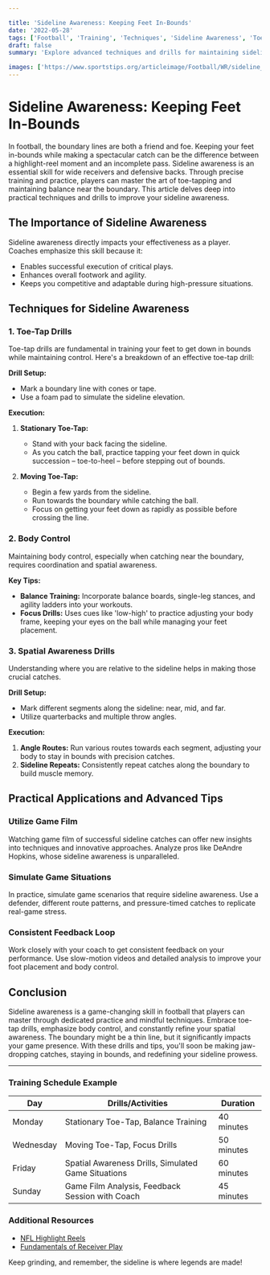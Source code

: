 ```yaml
---

title: 'Sideline Awareness: Keeping Feet In-Bounds'
date: '2022-05-28'
tags: ['Football', 'Training', 'Techniques', 'Sideline Awareness', 'Toe-Tap Drills', 'Body Control', 'Catching', 'Player Development', 'Coaching Wisdom']
draft: false
summary: 'Explore advanced techniques and drills for maintaining sideline awareness in football. Learn about toe-tap drills, body control, and strategies for catching near the boundary.'

images: ['https://www.sportstips.org/articleimage/Football/WR/sideline_awareness_keeping_feet_in_bounds.webp']
---
```


# Sideline Awareness: Keeping Feet In-Bounds

In football, the boundary lines are both a friend and foe. Keeping your feet in-bounds while making a spectacular catch can be the difference between a highlight-reel moment and an incomplete pass. Sideline awareness is an essential skill for wide receivers and defensive backs. Through precise training and practice, players can master the art of toe-tapping and maintaining balance near the boundary. This article delves deep into practical techniques and drills to improve your sideline awareness.

## The Importance of Sideline Awareness

Sideline awareness directly impacts your effectiveness as a player. Coaches emphasize this skill because it:
- Enables successful execution of critical plays.
- Enhances overall footwork and agility.
- Keeps you competitive and adaptable during high-pressure situations.

## Techniques for Sideline Awareness

### 1. Toe-Tap Drills

Toe-tap drills are fundamental in training your feet to get down in bounds while maintaining control. Here's a breakdown of an effective toe-tap drill:

**Drill Setup:**
- Mark a boundary line with cones or tape.
- Use a foam pad to simulate the sideline elevation.

**Execution:**
1. **Stationary Toe-Tap:**
    - Stand with your back facing the sideline.
    - As you catch the ball, practice tapping your feet down in quick succession – toe-to-heel – before stepping out of bounds.

2. **Moving Toe-Tap:**
    - Begin a few yards from the sideline.
    - Run towards the boundary while catching the ball.
    - Focus on getting your feet down as rapidly as possible before crossing the line.

### 2. Body Control

Maintaining body control, especially when catching near the boundary, requires coordination and spatial awareness.

**Key Tips:**
- **Balance Training:** Incorporate balance boards, single-leg stances, and agility ladders into your workouts.
- **Focus Drills:** Uses cues like 'low-high' to practice adjusting your body frame, keeping your eyes on the ball while managing your feet placement.

### 3. Spatial Awareness Drills

Understanding where you are relative to the sideline helps in making those crucial catches.

**Drill Setup:**
- Mark different segments along the sideline: near, mid, and far.
- Utilize quarterbacks and multiple throw angles.

**Execution:**
1. **Angle Routes:** Run various routes towards each segment, adjusting your body to stay in bounds with precision catches.
2. **Sideline Repeats:** Consistently repeat catches along the boundary to build muscle memory.

## Practical Applications and Advanced Tips

### Utilize Game Film

Watching game film of successful sideline catches can offer new insights into techniques and innovative approaches. Analyze pros like DeAndre Hopkins, whose sideline awareness is unparalleled.

### Simulate Game Situations

In practice, simulate game scenarios that require sideline awareness. Use a defender, different route patterns, and pressure-timed catches to replicate real-game stress.

### Consistent Feedback Loop

Work closely with your coach to get consistent feedback on your performance. Use slow-motion videos and detailed analysis to improve your foot placement and body control.

## Conclusion

Sideline awareness is a game-changing skill in football that players can master through dedicated practice and mindful techniques. Embrace toe-tap drills, emphasize body control, and constantly refine your spatial awareness. The boundary might be a thin line, but it significantly impacts your game presence. With these drills and tips, you'll soon be making jaw-dropping catches, staying in bounds, and redefining your sideline prowess.

---

### Training Schedule Example 

| Day          | Drills/Activities                                     | Duration   |
|--------------|-------------------------------------------------------|------------|
| Monday       | Stationary Toe-Tap, Balance Training                  | 40 minutes |
| Wednesday    | Moving Toe-Tap, Focus Drills                          | 50 minutes |
| Friday       | Spatial Awareness Drills, Simulated Game Situations   | 60 minutes |
| Sunday       | Game Film Analysis, Feedback Session with Coach       | 45 minutes |

### Additional Resources

- [NFL Highlight Reels](https://www.nfl.com/videos/highlights/)
- [Fundamentals of Receiver Play](https://www.footballfoundation.org/)

Keep grinding, and remember, the sideline is where legends are made!
